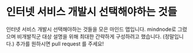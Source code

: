 # 인터넷 서비스 개발시 선택해야하는 것들
인터넷 서비스 개발시 선택해야하는 것들을 모은 마인드 맵입니다.
mindnode로 그렸으며 비개발직군 대상 설명을 위해 최대한 간략하게 구성하려고 했습니다. (정말입니다.)
추가를 원하시면 pull request 를 주세요!
